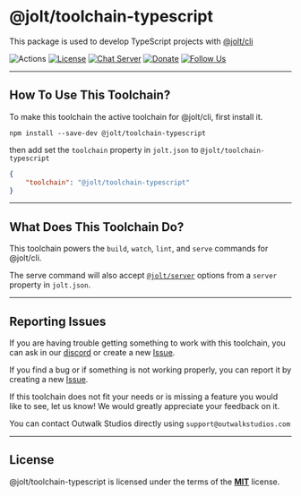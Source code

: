 # @jolt/toolchain-typescript

This package is used to develop TypeScript projects with [@jolt/cli](https://www.npmjs.com/package/@jolt/cli)

![Actions](https://github.com/OutwalkStudios/jolt/workflows/build/badge.svg)
[![License](https://img.shields.io/badge/license-MIT-blue.svg)](https://github.com/OutwalkStudios/jolt/blob/master/LICENSE)
[![Chat Server](https://img.shields.io/badge/chat-on%20discord-7289da.svg)](https://discord.gg/AA7qukU)
[![Donate](https://img.shields.io/badge/patreon-donate-green.svg)](https://www.patreon.com/outwalkstudios)
[![Follow Us](https://img.shields.io/badge/follow-on%20twitter-4AA1EC.svg)](https://twitter.com/OutwalkStudios)

---

## How To Use This Toolchain?

To make this toolchain the active toolchain for @jolt/cli, first install it.
```
npm install --save-dev @jolt/toolchain-typescript
```

then add set the `toolchain` property in `jolt.json` to `@jolt/toolchain-typescript`

```json
{
    "toolchain": "@jolt/toolchain-typescript"
}
```

---

## What Does This Toolchain Do?

This toolchain powers the `build`, `watch`, `lint`, and `serve` commands for @jolt/cli.

The serve command will also accept [`@jolt/server`](https://www.npmjs.com/package/@jolt/server) options from a `server` property in `jolt.json`.

---

## Reporting Issues

If you are having trouble getting something to work with this toolchain, you can ask in our [discord](https://discord.gg/AA7qukU) or create a new [Issue](https://github.com/OutwalkStudios/jolt/issues).

If you find a bug or if something is not working properly, you can report it by creating a new [Issue](https://github.com/OutwalkStudios/jolt/issues).

If this toolchain does not fit your needs or is missing a feature you would like to see, let us know! We would greatly appreciate your feedback on it.

You can contact Outwalk Studios directly using `support@outwalkstudios.com`

---

## License
@jolt/toolchain-typescript is licensed under the terms of the [**MIT**](https://github.com/OutwalkStudios/jolt/blob/master/LICENSE) license.